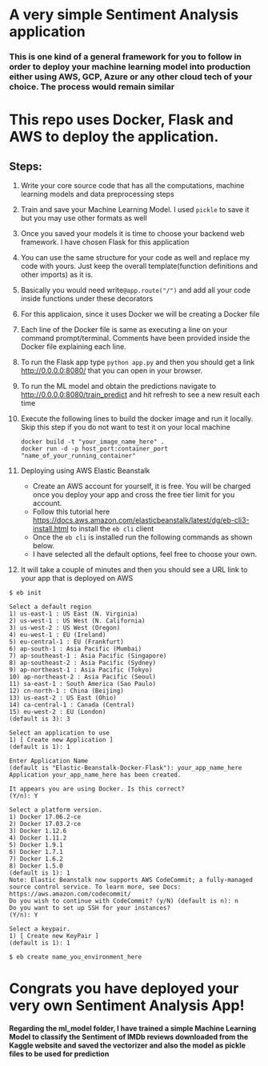 # A very simple Sentiment Analysis application

### This is one kind of a general framework for you to follow in order to deploy your machine learning model into production either using AWS, GCP, Azure or any other cloud tech of your choice. The process would remain similar

# This repo uses Docker, Flask and AWS to deploy the application.

## Steps:

1. Write your core source code that has all the computations, machine learning models and data preprocessing steps
2. Train and save your Machine Learning Model. I used ````pickle```` to save it but you may use other formats as well
3. Once you saved your models it is time to choose your backend web framework. I have chosen Flask for this application
4. You can use the same structure for your code as well and replace my code with yours. Just keep the overall template(function definitions and other imports) as it is.
5. Basically you would need write```@app.route("/")``` and add all your code inside functions under these decorators
6. For this applicaion, since it uses Docker we will be creating a Docker file
7. Each line of the Docker file is same as executing a line on your command prompt/terminal. Comments have been provided inside the Docker file explaining each line.
8. To run the Flask app type ```python app.py``` and then you should get a link http://0.0.0.0:8080/ that you can open in your browser.
9. To run the ML model and obtain the predictions navigate to http://0.0.0.0:8080/train_predict and hit refresh to see a new result each time 
10. Execute the following lines to build the docker image and run it locally. Skip this step if you do not want to test it on your local machine
    ```
    docker build -t "your_image_name_here" .
    docker run -d -p host_port:container_port "name_of_your_running_container"
    ```
11. Deploying using AWS Elastic Beanstalk
    - Create an AWS account for yourself, it is free. You will be charged once you deploy your app and cross the free tier limit for you account.
    - Follow this tutorial here https://docs.aws.amazon.com/elasticbeanstalk/latest/dg/eb-cli3-install.html to install the ````eb cli```` client 
    - Once the ````eb cli```` is installed run the following commands as shown below.
    - I have selected all the default options, feel free to choose your own.

12. It will take a couple of minutes and then you should see a URL link to your app that is deployed on AWS


```
$ eb init

Select a default region
1) us-east-1 : US East (N. Virginia)
2) us-west-1 : US West (N. California)
3) us-west-2 : US West (Oregon)
4) eu-west-1 : EU (Ireland)
5) eu-central-1 : EU (Frankfurt)
6) ap-south-1 : Asia Pacific (Mumbai)
7) ap-southeast-1 : Asia Pacific (Singapore)
8) ap-southeast-2 : Asia Pacific (Sydney)
9) ap-northeast-1 : Asia Pacific (Tokyo)
10) ap-northeast-2 : Asia Pacific (Seoul)
11) sa-east-1 : South America (Sao Paulo)
12) cn-north-1 : China (Beijing)
13) us-east-2 : US East (Ohio)
14) ca-central-1 : Canada (Central)
15) eu-west-2 : EU (London)
(default is 3): 3

Select an application to use
1) [ Create new Application ]
(default is 1): 1

Enter Application Name
(default is "Elastic-Beanstalk-Docker-Flask"): your_app_name_here
Application your_app_name_here has been created.

It appears you are using Docker. Is this correct?
(Y/n): Y

Select a platform version.
1) Docker 17.06.2-ce
2) Docker 17.03.2-ce
3) Docker 1.12.6
4) Docker 1.11.2
5) Docker 1.9.1
6) Docker 1.7.1
7) Docker 1.6.2
8) Docker 1.5.0
(default is 1): 1
Note: Elastic Beanstalk now supports AWS CodeCommit; a fully-managed source control service. To learn more, see Docs: https://aws.amazon.com/codecommit/
Do you wish to continue with CodeCommit? (y/N) (default is n): n
Do you want to set up SSH for your instances?
(Y/n): Y

Select a keypair.
1) [ Create new KeyPair ]
(default is 1): 1

$ eb create name_you_environment_here

```

# Congrats you have deployed your very own Sentiment Analysis App!

#### Regarding the ****ml_model**** folder, I have trained a simple Machine Learning Model to classify the Sentiment of IMDb reviews downloaded from the Kaggle website and saved the vectorizer and also the model as pickle files to be used for prediction



